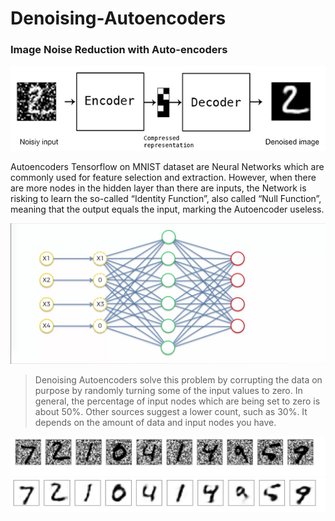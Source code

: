 # Denoising-Autoencoders
### Image Noise Reduction with Auto-encoders

![](https://github.com/PriyaJ28/Denoising-Autoencoders---Tensorflow/blob/master/keras_denoising_autoencoder_overview.png)

Autoencoders Tensorflow on MNIST dataset are Neural Networks which are commonly used for feature selection and extraction. However, when there are more nodes in the hidden layer than there are inputs, the Network is risking to learn the so-called “Identity Function”, also called “Null Function”, meaning that the output equals the input, marking the Autoencoder useless.

![](https://github.com/PriyaJ28/Denoising-Autoencoders---Tensorflow/blob/master/model%20pic.png)

>Denoising Autoencoders solve this problem by corrupting the data on purpose by randomly turning some of the input values to zero. In general, the percentage of input nodes which are being set to zero is about 50%. Other sources suggest a lower count, such as 30%. It depends on the amount of data and input nodes you have.

![](https://github.com/PriyaJ28/Denoising-Autoencoders---Tensorflow/blob/master/demo-%20initial.png)
![](https://github.com/PriyaJ28/Denoising-Autoencoders---Tensorflow/blob/master/demo-%20decoded.jpg)
